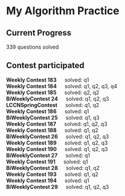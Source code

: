 # My Algorithm Practice  

## Current Progress
339 questions solved

## Contest participated
**Weekly Contest 183** &emsp; solved: q1  
**Weekly Contest 184** &emsp; solved: q1, q2, q3, q4  
**Weekly Contest 185** &emsp; solved: q2, q2  
**BiWeeklyContest 24** &emsp; solved: q1, q2, q3  
**LCCNSpringContest** &emsp; solved: q1, q2   
**Weekly Contest 186** &emsp; solved: q1  
**BiWeeklyContest 25** &emsp; solved: q1, q3  
**Weekly Contest 187** &emsp; solved: q1, q2, q3  
**Weekly Contest 188** &emsp; solved: q1, q2    
**BiWeeklyContest 26** &emsp; solved: q1, q2, q3  
**Weekly Contest 189** &emsp; solved: q1, q2, q3  
**Weekly Contest 190** &emsp; solved: q1, q2, q3  
**BiWeeklyContest 27** &emsp; solved: q1  
**Weekly Contest 191** &emsp; solved: q1  
**BiWeeklyContest 28** &emsp; solved: q1, q2  
**Weekly Contest 193** &emsp; solved: q1, q2  
**Weekly Contest 194** &emsp; solved: q1  
**BiWeeklyContest 29** &emsp; solved: q1, q2, q3  

